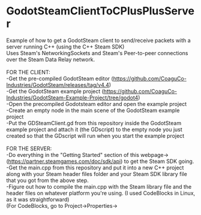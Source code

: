 # GodotSteamClientToCPlusPlusServer

Example of how to get a GodotSteam client to send/receive packets with a server running C++ (using the C++ Steam SDK) <br />
Uses Steam's NetworkingSockets and Steam's Peer-to-peer connections over the Steam Data Relay network.<br />
<br />
FOR THE CLIENT:<br />
-Get the pre-compiled GodotSteam editor (https://github.com/CoaguCo-Industries/GodotSteam/releases/tag/v4.4)<br />
-Get the GodotSteam example project (https://github.com/CoaguCo-Industries/GodotSteam-Example-Project/tree/godot4)<br />
-Open the precompiled Godotsteam editor and open the example project<br />
-Create an empty node in the main scene of the GodotSteam example project<br />
-Put the GDSteamClient.gd from this repository inside the GodotSteam example project and attach it (the GDscript) to the empty node you just created so that the GDscript will run when you start the example project<br />
<br />
FOR THE SERVER:<br />
-Do everything in the "Getting Started" section of this webpage-> (https://partner.steamgames.com/doc/sdk/api) to get the Steam SDK going. <br />
-Get the main.cpp from this repository and put it into a new C++ project along with your Steam header files folder and your Steam SDK library file that you got from the above step. <br />
-Figure out how to compile the main.cpp with the Steam library file and the header files on whatever platform you're using. (I used CodeBlocks in Linux, as it was straightforward)  <br />
    (For CodeBlocks, go to Project->Properties->

